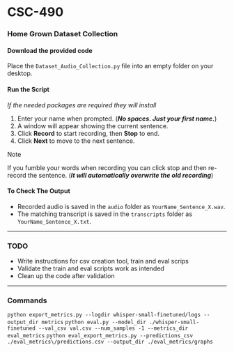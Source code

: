 # CSC-490

### Home Grown Dataset Collection

#### Download the provided code

Place the `Dataset_Audio_Collection.py` file into an empty folder on your desktop.

#### Run the Script
_If the needed packages are required they will install_

1. Enter your name when prompted.  (**_No spaces. Just your first name._**)
2. A window will appear showing the current sentence.  
3. Click **Record** to start recording, then **Stop** to end.  
4. Click **Next** to move to the next sentence.

>[!NOTE]
>If you fumble your words when recording you can click stop and then re-record the sentence. (**_It will automatically overwrite the old recording_**)

#### To Check The Output

- Recorded audio is saved in the `audio` folder as `YourName_Sentence_X.wav`.
- The matching transcript is saved in the `transcripts` folder as `YourName_Sentence_X.txt`.


---
### TODO
- Write instructions for csv creation tool, train and eval scrips
- Validate the train and eval scripts work as intended
- Clean up the code after validation



---
### Commands
`python export_metrics.py --logdir whisper-small-finetuned/logs --output_dir metrics`
`python eval.py --model_dir ./whisper-small-finetuned --val_csv val.csv --num_samples -1 --metrics_dir eval_metrics`
`python eval_export_metrics.py --predictions_csv ./eval_metrics\/predictions.csv --output_dir ./eval_metrics/graphs`
